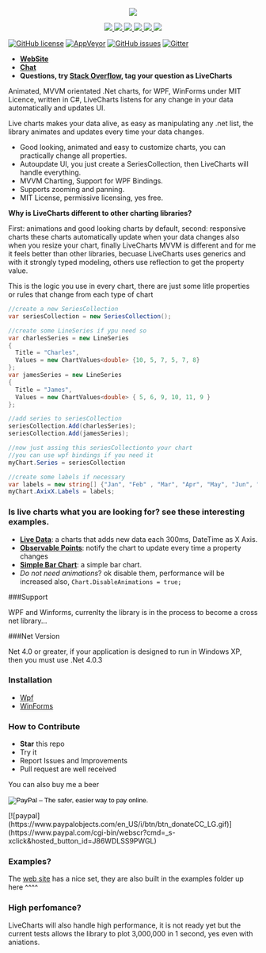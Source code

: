 <p align="center">
  <a href="http://lvcharts.net/"><img src="http://lvcharts.net/Content/Images/Logos/LiveChartsLogo.png" /></a>
</p>

<p align="center">
  
  <a href="http://lvcharts.net/App/examples/wpf/Constant%20Changes">
    <img src="https://cloud.githubusercontent.com/assets/10853349/15808855/3b93ee82-2b48-11e6-946c-b064e7e1d1f2.gif" />
  </a>
  <a href="http://lvcharts.net/App/examples/wpf/Doughnut%20Chart">
    <img src="https://cloud.githubusercontent.com/assets/10853349/15808857/3b9f0024-2b48-11e6-87fa-f52f1c2458b4.gif" />
  </a>
  <a href="http://lvcharts.net/App/examples/wpf/IObservableChartPoint">
    <img src="https://cloud.githubusercontent.com/assets/10853349/15808859/3ba1c638-2b48-11e6-830f-822e37b74b91.gif" />
  </a>
  <a href="http://lvcharts.net/App/examples/wpf/180%20Gauge">
    <img src="https://cloud.githubusercontent.com/assets/10853349/15808856/3b9499ae-2b48-11e6-91a8-f74f6a1fd6dc.gif" />
  </a>
  <a href="http://lvcharts.net/App/examples/wpf/Zooming%20and%20panning">
    <img src="https://cloud.githubusercontent.com/assets/10853349/15808858/3ba164cc-2b48-11e6-9390-057b80ed92fb.gif" />
  </a>
  <a href="http://lvcharts.net/App/examples/wpf/Bubble%20Chart">
    <img src="https://cloud.githubusercontent.com/assets/10853349/15808860/3ba2da78-2b48-11e6-9599-aca30ea61ae2.gif" />
  </a>
</p>

[![GitHub license](https://img.shields.io/github/license/beto-rodriguez/Live-Charts.svg?style=flat-square)](https://github.com/beto-rodriguez/Live-Charts/blob/master/LICENSE.TXT)
[![AppVeyor](https://ci.appveyor.com/api/projects/status/707m8sye0ggbfrcq)](https://ci.appveyor.com/project/beto-rodriguez/live-charts)
[![GitHub issues](https://img.shields.io/github/issues/beto-rodriguez/Live-Charts.svg?style=flat-square)](https://github.com/beto-rodriguez/Live-Charts/issues)
[![Gitter](https://img.shields.io/gitter/room/beto-rodriguez/Live-Charts.svg?style=flat-square)](https://gitter.im/beto-rodriguez/Live-Charts?utm_source=badge&utm_medium=badge&utm_campaign=pr-badge&utm_content=badge)

* **[WebSite](http://lvcharts.net/)**
* **[Chat](https://gitter.im/beto-rodriguez/Live-Charts)**
* **Questions, try [Stack Overflow](http://stackoverflow.com/), tag your question as LiveCharts**

Animated, MVVM orientated .Net charts, for WPF, WinForms under MIT Licence, written in C#, LiveCharts listens for any change in your data automatically and updates UI.

Live charts makes your data alive, as easy as manipulating any .net list, the library animates and updates every time your data changes.

 - Good looking, animated and easy to customize charts, you can practically change all properties.
 - Autoupdate UI, you just create a SeriesCollection, then LiveCharts will handle everything.
 - MVVM Charting, Support for WPF Bindings.
 - Supports zooming and panning.
 - MIT License, permissive licensing, yes free.
 
**Why is LiveCharts different to other charting libraries?**

First: animations and good looking charts by default, second: responsive charts these charts automatically update when your data changes also when you resize your chart, finally LiveCharts MVVM is different and for me it feels better than other libraries, becuase LiveCharts uses generics and with it strongly typed modeling, others use reflection to get the property value.

This is the logic you use in every chart, there are just some litle properties or rules that change from each type of chart

```c#
//create a new SeriesCollection
var seriesCollection = new SeriesCollection();

//create some LineSeries if ypu need so
var charlesSeries = new LineSeries
{
  Title = "Charles",
  Values = new ChartValues<double> {10, 5, 7, 5, 7, 8}
};
var jamesSeries = new LineSeries
{
  Title = "James",
  Values = new ChartValues<double> { 5, 6, 9, 10, 11, 9 }
};

//add series to seriesCollection
seriesCollection.Add(charlesSeries);
seriesCollection.Add(jamesSeries);

//now just assing this seriesCollectionto your chart
//you can use wpf bindings if you need it
myChart.Series = seriesCollection

//create some labels if necessary
var labels = new string[] {"Jan", "Feb" , "Mar", "Apr", "May", "Jun", "Jul", "Ago", "Sep", "Oct", "Nov", "Dec"};
myChart.AxixX.Labels = labels;
```

### Is live charts what you are looking for? see these interesting examples.

* **[Live Data](http://lvcharts.net/App/examples/wpf/Constant%20Changes)**: a charts that adds new data each 300ms, DateTime as X Axis.
* **[Observable Points](http://lvcharts.net/App/examples/v1/wpf/IObservableChartPoint)**: notify the chart to update every time a property changes
* **[Simple Bar Chart](http://lvcharts.net/App/examples/wpf/Basic%20Column)**: a simple bar chart.
* *Do not need animations*? ok disable them, performance will be increased also, `Chart.DisableAnimations = true;`

###Support

WPF and Winforms, currenlty the library is in the process to become a cross net library...

###Net Version

Net 4.0 or greater, if your application is designed to run in Windows XP, then you must use .Net 4.0.3

### Installation

* [Wpf](http://lvcharts.net/App/examples/wpf/Install)
* [WinForms](http://lvcharts.net/App/examples/wf/Install)

### How to Contribute

* **Star** this repo
* Try it
* Report Issues and Improvements
* Pull request are well received

You can also buy me a beer

<form action="https://www.paypal.com/cgi-bin/webscr" method="post" target="_top">
<input type="hidden" name="cmd" value="_s-xclick">
<input type="hidden" name="hosted_button_id" value="J86WDLSS9PWGL">
<input type="image" src="https://www.paypalobjects.com/en_GB/i/btn/btn_donate_LG.gif" border="0" name="submit" alt="PayPal – The safer, easier way to pay online.">
<img alt="" border="0" src="https://www.paypalobjects.com/es_XC/i/scr/pixel.gif" width="1" height="1">
</form>
[![paypal](https://www.paypalobjects.com/en_US/i/btn/btn_donateCC_LG.gif)](https://www.paypal.com/cgi-bin/webscr?cmd=_s-xclick&hosted_button_id=J86WDLSS9PWGL)

### Examples?

The [web site](http://lvcharts.net/App/examples/wpf/start) has a nice set, they are also built in the examples folder up here ^^^^

### High perfomance?

LiveCharts will also handle high performance, it is not ready yet but the current tests allows the library to plot 3,000,000 in 1 second, yes even with aniations.
